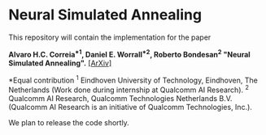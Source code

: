 # Neural Simulated Annealing
This repository will contain the implementation for the paper

**Alvaro H.C. Correia<sup>\*1</sup>, Daniel E. Worrall<sup>\*2</sup>, Roberto Bondesan<sup>2</sup> "Neural Simulated Annealing".** [[ArXiv]](https://arxiv.org/abs/2203.02201)

*Equal contribution
<sup>1</sup> Eindhoven University of Technology, Eindhoven, The Netherlands (Work done during internship at Qualcomm AI Research).
<sup>2</sup> Qualcomm AI Research, Qualcomm Technologies Netherlands B.V. (Qualcomm AI Research is an initiative of Qualcomm Technologies, Inc.).

We plan to release the code shortly.
